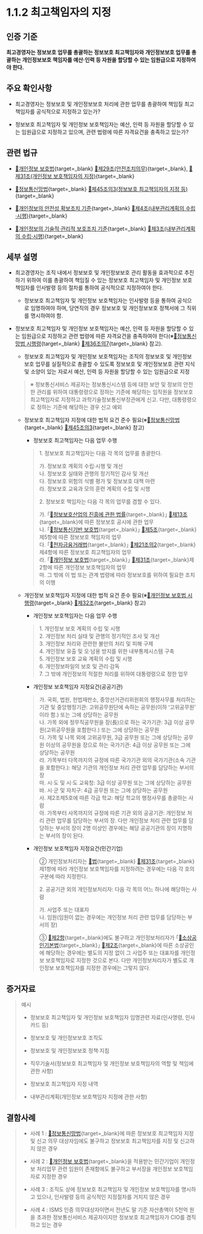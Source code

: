 # 1.1.2 최고책임자의 지정

## 인증 기준

**최고경영자는 정보보호 업무를 총괄하는 정보보호 최고책임자와 개인정보보호 업무를 총괄하는 개인정보보호 책임자를 예산·인력 등 자원을 할당할 수 있는 임원급으로 지정하여야 한다.**

## 주요 확인사항

- 최고경영자는 정보보호 및 개인정보보호 처리에 관한 업무를 총괄하여 책임질 최고책임자를 공식적으로 지정하고 있는가?

- 정보보호 최고책임자 및 개인정보 보호책임자는 예산, 인력 등 자원을 할당할 수 있는 임원급으로 지정하고 있으며, 관련 법령에 따른 자격요건을 충족하고 있는가?

## 관련 법규

- [🔗개인정보 보호법][개인정보 보호법 제29조]{target=_blank} [🔗제29조(안전조치의무)][개인정보 보호법 제29조 부분]{target=_blank}, [🔗제31조(개인정보 보호책임자의 지정)][개인정보 보호법 제31조 부분]{target=_blank}

- [🔗정보통신망법][정보통신망법 제45조의3]{target=_blank} [🔗제45조의3(정보보호 최고책임자의 지정 등)][정보통신망법 제45조의3 부분]{target=_blank}

- [🔗개인정보의 안전성 확보조치 기준][개인정보의 안전성 확보조치 기준 제4조]{target=_blank} [🔗제4조(내부관리계획의 수립·시행)][개인정보의 안전성 확보조치 기준 제4조]{target=_blank}

- [🔗개인정보의 기술적·관리적 보호조치 기준][개인정보의 기술적·관리적 보호조치 기준 제3조]{target=_blank} [🔗제3조(내부관리계획의 수립·시행)][개인정보의 기술적·관리적 보호조치 기준 제3조]{target=_blank}

## 세부 설명

- 최고경영자는 조직 내에서 정보보호 및 개인정보보호 관리 활동을 효과적으로 추진하기 위하여 이를 총괄하여 책임질 수 있는 정보보호 최고책임자 및 개인정보 보호책임자를 인사발령 등의 절차를 통하여 공식적으로 지정하여야 한다.

    - 정보보호 최고책임자 및 개인정보 보호책임자는 인사발령 등을 통하여 공식으로 임명하여야 하며, 당연직의 경우 정보보호 및 개인정보보호 정책서에 그 직위를 명시하여야 함.

- 정보보호 최고책임자 및 개인정보 보호책임자는 예산, 인력 등 자원을 할당할 수 있는 임원급으로 지정하고 관련 법령에 따른 자격요건을 충족하여야 한다(※[🔗정보통신망법 시행령][정보통신망법 시행령 제36조의7]{target=_blank} [🔗제36조의7][정보통신망법 시행령 제36조의7 부분]{target=_blank} 참고).

    - 정보보호 최고책임자 및 개인정보 보호책임자는 조직의 정보보호 및 개인정보보호 업무를 실질적으로 총괄할 수 있도록 정보보호 및 개인정보보호 관련 지식 및 소양이 있는 자로서 예산, 인력 등 자원을 할당할 수 있는 임원급으로 지정
    >
    > ※ 정보통신서비스 제공자는 정보통신시스템 등에 대한 보안 및 정보의 안전한 관리를 위하여 대통령령으로 정하는 기준에 해당하는 임직원을 정보보호 최고책임자로 지정하고 과학기술정보통신부장관에게 신고. 다만, 대통령령으로 정하는 기준에 해당하는 경우 신고 예외

    - 정보보호 최고책임자 지정에 대한 법적 요건 준수 필요(※[🔗정보통신망법][정보통신망법 제45조의3]{target=_blank} [🔗제45조의3][정보통신망법 제45조의3 부분]{target=_blank} 참고)

        - 정보보호 최고책임자는 다음 업무 수행
        >
        > 1\. 정보보호 최고책임자는 다음 각 목의 업무를 총괄한다.  
        >
        >   가. 정보보호 계획의 수립·시행 및 개선  
        >   나. 정보보호 실태와 관행의 정기적인 감사 및 개선  
        >   다. 정보보호 위험의 식별 평가 및 정보보호 대책 마련  
        >   라. 정보보호 교육과 모의 훈련 계획의 수립 및 시행  
        >
        > 2\. 정보보호 책임자는 다음 각 목의 업무를 겸할 수 있다.  
        >
        >   가. ｢[🔗정보보호산업의 진흥에 관한 법률][정보보호산업법 제13조]{target=_blank}｣ [🔗제13조][정보보호산업법 제13조 부분]{target=_blank}에 따른 정보보호 공시에 관한 업무  
        >   나. ｢[🔗정보통신기반 보호법][정보통신기반 보호법 제5조]{target=_blank}｣ [🔗제5조][정보통신기반 보호법 제5조 부분]{target=_blank}제5항에 따른 정보보호 책임자의 업무  
        >   다. ｢[🔗전자금융거래법][전자금융거래법 제21조의2]{target=_blank}｣ [🔗제21조의2][전자금융거래법 제21조의2 부분]{target=_blank}제4항에 따른 정보보호 최고책임자의 업무  
        >   라. ｢[🔗개인정보 보호법][개인정보 보호법 제31조]{target=_blank}｣ [🔗제31조][개인정보 보호법 제31조 부분]{target=_blank}제2항에 따른 개인정보 보호책임자의 업무  
        >   마. 그 밖에 이 법 또는 관계 법령에 따라 정보보호를 위하여 필요한 조치의 이행  

    - 개인정보 보호책임자 지정에 대한 법적 요건 준수 필요(※[🔗개인정보 보호법 시행령][개인정보 보호법 시행령 제32조]{target=_blank} [🔗제32조][개인정보 보호법 시행령 제32조 부분]{target=_blank} 참고)

        - 개인정보 보호책임자는 다음 업무 수행
        >
        > 1\. 개인정보 보호 계획의 수립 및 시행  
        > 2\. 개인정보 처리 실태 및 관행의 정기적인 조사 및 개선  
        > 3\. 개인정보 처리와 관련한 불만의 처리 및 피해 구제  
        > 4\. 개인정보 유출 및 오·남용 방지를 위한 내부통제시스템 구축  
        > 5\. 개인정보 보호 교육 계획의 수립 및 시행  
        > 6\. 개인정보파일의 보호 및 관리·감독  
        > 7\. 그 밖에 개인정보의 적절한 처리를 위하여 대통령령으로 정한 업무  

        - 개인정보 보호책임자 지정요건(공공기관)
        >
        > 가. 국회, 법원, 헌법재판소, 중앙선거관리위원회의 행정사무를 처리하는 기관 및 중앙행정기관: 고위공무원단에 속하는 공무원(이하 ʻ고위공무원ʼ이라 함.) 또는 그에 상당하는 공무원  
        > 나. 가목 외에 정무직공무원을 장(長)으로 하는 국가기관: 3급 이상 공무원(고위공무원을 포함한다.) 또는 그에 상당하는 공무원  
        > 다. 가목 및 나목 외에 고위공무원, 3급 공무원 또는 그에 상당하는 공무원 이상의 공무원을 장으로 하는 국가기관: 4급 이상 공무원 또는 그에 상당하는 공무원  
        > 라. 가목부터 다목까지의 규정에 따른 국가기관 외의 국가기관(소속 기관을 포함한다.): 해당 기관의 개인정보 처리 관련 업무를 담당하는 부서의 장  
        > 마. 시·도 및 시·도 교육청: 3급 이상 공무원 또는 그에 상당하는 공무원  
        > 바. 시·군 및 자치구: 4급 공무원 또는 그에 상당하는 공무원  
        > 사. 제2조제5호에 따른 각급 학교: 해당 학교의 행정사무를 총괄하는 사람  
        > 아. 가목부터 사목까지의 규정에 따른 기관 외의 공공기관: 개인정보 처리 관련 업무를 담당하는 부서의 장. 다만 개인정보 처리 관련 업무를 담당하는 부서의 장이 2명 이상인 경우에는 해당 공공기관의 장이 지명하는 부서의 장이 된다.  

        - 개인정보 보호책임자 지정요건(민간기업)
        >
        > ② 개인정보처리자는 [🔗법][개인정보 보호법 제31조]{target=_blank} [🔗제31조][개인정보 보호법 제31조 부분]{target=_blank}제1항에 따라 개인정보 보호책임자를 지정하려는 경우에는 다음 각 호의 구분에 따라 지정한다.  
        >
        > 2\. 공공기관 외의 개인정보처리자: 다음 각 목의 어느 하나에 해당하는 사람  
        >
        >   가. 사업주 또는 대표자  
        >   나. 임원(임원이 없는 경우에는 개인정보 처리 관련 업무를 담당하는 부서의 장)  
        >
        > ③ [🔗제2항][개인정보 보호법 제31조 부분]{target=_blank}에도 불구하고 개인정보처리자가 ｢[🔗소상공인기본법][소상공인기본법 제2조]{target=_blank}｣ [🔗제2조][소상공인기본법 제2조 부분]{target=_blank}에 따른 소상공인에 해당하는 경우에는 별도의 지정 없이 그 사업주 또는 대표자를 개인정보 보호책임자로 지정한 것으로 본다. 다만 개인정보처리자가 별도로 개인정보 보호책임자를 지정한 경우에는 그렇지 않다.  

## 증거자료

> 예시
>
> - 정보보호 최고책임자 및 개인정보 보호책임자 임명관련 자료(인사명령, 인사카드 등)
>
> - 정보보호 및 개인정보보호 조직도
>
> - 정보보호 및 개인정보보호 정책·지침
>
> - 직무기술서(정보보호 최고책임자 및 개인정보 보호책임자의 역할 및 책임에 관한 사항)
>
> - 정보보호 최고책임자 지정 내역
>
> - 내부관리계획(개인정보 보호책임자 지정에 관한 사항)

## 결함사례

> - 사례 1 : [🔗정보통신망법][정보통신망법 제45조의3]{target=_blank}에 따른 정보보호 최고책임자 지정 및 신고 의무 대상자임에도 불구하고 정보보호 최고책임자를 지정 및 신고하지 않은 경우
>
> - 사례 2 : [🔗개인정보 보호법][개인정보 보호법 제31조]{target=_blank}을 적용받는 민간기업이 개인정보 처리업무 관련 임원이 존재함에도 불구하고 부서장을 개인정보 보호책임자로 지정한 경우
>
> - 사례 3 : 조직도 상에 정보보호 최고책임자 및 개인정보 보호책임자를 명시하고 있으나, 인사발령 등의 공식적인 지정절차를 거치지 않은 경우
>
> - 사례 4 : ISMS 인증 의무대상자이면서 전년도 말 기준 자산총액이 5천억 원을 초과한 정보통신서비스 제공자이지만 정보보호 최고책임자가 CIO를 겸직하고 있는 경우

[정보통신망법 제45조의3]: https://www.law.go.kr/법령/정보통신망이용촉진및정보보호등에관한법률/(20211209,18201,20210608)/제45조의3 "정보통신망법 제45조의3"
[정보통신망법 제45조의3 부분]: https://www.law.go.kr/법령/정보통신망이용촉진및정보보호등에관한법률/제45조의3 "정보통신망법 제45조의3 부분"

[정보통신망법 시행령 제36조의7]: https://www.law.go.kr/법령/정보통신망이용촉진및정보보호등에관한법률시행령/(20221211,33039,20221209)/제36조의7 "정보통신망법 시행령 제36조의7"
[정보통신망법 시행령 제36조의7 부분]: https://www.law.go.kr/법령/정보통신망이용촉진및정보보호등에관한법률시행령/제36조의7 "정보통신망법 시행령 제36조의7 부분"

[개인정보 보호법 제29조]: https://www.law.go.kr/법령/개인정보보호법/(20200805,16930,20200204)/제29조 "개인정보 보호법 제29조"
[개인정보 보호법 제29조 부분]: https://www.law.go.kr/법령/개인정보보호법/제29조 "개인정보 보호법 제29조 부분"

[개인정보 보호법 제31조]: https://www.law.go.kr/법령/개인정보보호법/(20200805,16930,20200204)/제31조 "개인정보 보호법 제31조"
[개인정보 보호법 제31조 부분]: https://www.law.go.kr/법령/개인정보보호법/제31조 "개인정보 보호법 제31조 부분"

[개인정보 보호법 시행령 제32조]: https://www.law.go.kr/법령/개인정보보호법시행령/(20220308,32528,20220308)/제32조 "개인정보 보호법 시행령 제32조"
[개인정보 보호법 시행령 제32조 부분]: https://www.law.go.kr/법령/개인정보보호법시행령/제32조 "개인정보 보호법 시행령 제32조 부분"

[개인정보의 안전성 확보조치 기준 제4조]: https://www.law.go.kr/행정규칙/(개인정보보호위원회)개인정보의안전성확보조치기준/(2021-2,20210915)/제4조 "개인정보의 안전성 확보조치 기준 제4조"

[개인정보의 기술적·관리적 보호조치 기준 제3조]: https://www.law.go.kr/행정규칙/(개인정보보호위원회)개인정보의기술적·관리적보호조치기준/(2021-3,20210915)/제3조 "개인정보의 기술적·관리적 보호조치 기준 제3조"

[정보보호산업법 제13조]: https://www.law.go.kr/법령/정보보호산업의진흥에관한법률/(20211209,18200,20210608)/제13조 "정보보호산업법 제13조"
[정보보호산업법 제13조 부분]: https://www.law.go.kr/법령/정보보호산업의진흥에관한법률/제13조 "정보보호산업법 제13조 부분"

[정보통신기반 보호법 제5조]: https://www.law.go.kr/법령/정보통신기반보호법/(20220911,18870,20220610)/제5조 "정보통신기반 보호법 제5조"
[정보통신기반 보호법 제5조 부분]: https://www.law.go.kr/법령/정보통신기반보호법/제5조 "정보통신기반 보호법 제5조 부분"

[전자금융거래법 제21조의2]: https://www.law.go.kr/법령/전자금융거래법/(20201210,17354,20200609)/제21조의2 "전자금융거래법 제21조의2"
[전자금융거래법 제21조의2 부분]: https://www.law.go.kr/법령/전자금융거래법/제21조의2 "전자금융거래법 제21조의2 부분"

[소상공인기본법 제2조]: https://www.law.go.kr/법령/소상공인기본법/(20210309,17623,20201208)/제2조 "소상공인기본법 제2조"
[소상공인기본법 제2조 부분]: https://www.law.go.kr/법령/소상공인기본법/제2조 "소상공인기본법 제2조"
